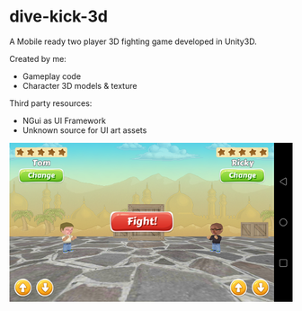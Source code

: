 # dive-kick-3d
A Mobile ready two player 3D fighting game developed in Unity3D.

Created by me:
- Gameplay code
- Character 3D models & texture

Third party resources: 
- NGui as UI Framework
- Unknown source for UI art assets

![picture](screenshot1.png)
